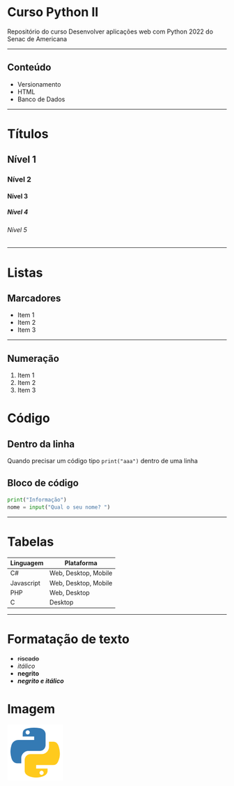 # Curso Python II
 Repositório do curso Desenvolver aplicações web com Python 2022 do Senac de Americana

---

## Conteúdo
- Versionamento
- HTML
- Banco de Dados

---

# Títulos
## Nível 1
### Nível 2
#### Nível 3
##### Nível 4
###### Nível 5

---

# Listas
## Marcadores
 - Item 1
 - Item 2
 - Item 3

 ---

 ## Numeração

 1. Item 1
 2. Item 2
 3. Item 3

 # Código
 ## Dentro da linha
 Quando precisar um código tipo `print("aaa")` dentro de uma linha

## Bloco de código
```Python
print("Informação")
nome = input("Qual o seu nome? ")
```

---

# Tabelas

|Linguagem|Plataforma|
|---|---|
|C#|Web, Desktop, Mobile|
|Javascript|Web, Desktop, Mobile|
|PHP|Web, Desktop|
|C|Desktop|
 
 ---

 # Formatação de texto

 - ~~riscado~~
 - *itálico*
 - **negrito**
 - ***negrito e itálico***

 # Imagem

![Logo do Python](python.png)




